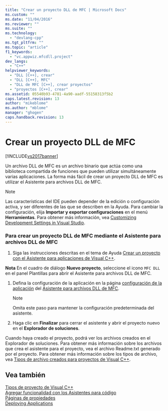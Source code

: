 ```yaml
---
title: "Crear un proyecto DLL de MFC | Microsoft Docs"
ms.custom: ""
ms.date: "11/04/2016"
ms.reviewer: ""
ms.suite: ""
ms.technology: 
  - "devlang-cpp"
ms.tgt_pltfrm: ""
ms.topic: "article"
f1_keywords: 
  - "vc.appwiz.mfcdll.project"
dev_langs: 
  - "C++"
helpviewer_keywords: 
  - "DLL [C++], crear"
  - "DLL [C++], MFC"
  - "DLL de MFC [C++], crear proyectos"
  - "proyectos [C++], crear"
ms.assetid: 05540b93-4781-4a90-aadf-55158313f5b2
caps.latest.revision: 13
author: "mikeblome"
ms.author: "mblome"
manager: "ghogen"
caps.handback.revision: 13
---
```

# Crear un proyecto DLL de MFC
[!INCLUDE[vs2017banner](../../assembler/inline/includes/vs2017banner.md)]

Un archivo DLL de MFC es un archivo binario que actúa como una biblioteca compartida de funciones que pueden utilizar simultáneamente varias aplicaciones.  La forma más fácil de crear un proyecto DLL de MFC es utilizar el Asistente para archivos DLL de MFC.  
  
> [!NOTE]
>  Las características del IDE pueden depender de la edición o configuración activa, y ser diferentes de las que se describen en la Ayuda.  Para cambiar la configuración, elija **Importar y exportar configuraciones** en el menú **Herramientas**.  Para obtener más información, vea [Customizing Development Settings in Visual Studio](http://msdn.microsoft.com/es-es/22c4debb-4e31-47a8-8f19-16f328d7dcd3).  
  
### Para crear un proyecto DLL de MFC mediante el Asistente para archivos DLL de MFC  
  
1.  Siga las instrucciones descritas en el tema de Ayuda [Crear un proyecto con el Asistente para aplicaciones de Visual C\+\+](../../ide/creating-desktop-projects-by-using-application-wizards.md).  
  
 **Nota** En el cuadro de diálogo **Nuevo proyecto**, seleccione el icono `MFC DLL` en el panel Plantillas para abrir el Asistente para archivos DLL de MFC.  
  
1.  Defina la configuración de la aplicación en la página [configuración de la aplicación](../../mfc/reference/application-settings-mfc-dll-wizard.md) del [Asistente para archivos DLL de MFC](../../mfc/reference/mfc-dll-wizard.md).  
  
    > [!NOTE]
    >  Omita este paso para mantener la configuración predeterminada del asistente.  
  
2.  Haga clic en **Finalizar** para cerrar el asistente y abrir el proyecto nuevo en el **Explorador de soluciones**.  
  
 Cuando haya creado el proyecto, podrá ver los archivos creados en el Explorador de soluciones.  Para obtener más información sobre los archivos que crea el asistente para el proyecto, vea el archivo Readme.txt generado por el proyecto.  Para obtener más información sobre los tipos de archivo, vea [Tipos de archivo creados para proyectos de Visual C\+\+](../../ide/file-types-created-for-visual-cpp-projects.md).  
  
## Vea también  
 [Tipos de proyecto de Visual C\+\+](../Topic/Debugging%20Preparation:%20Visual%20C++%20Project%20Types.md)   
 [Agregar funcionalidad con los Asistentes para código](../../ide/adding-functionality-with-code-wizards-cpp.md)   
 [Páginas de propiedades](../../ide/property-pages-visual-cpp.md)   
 [Deploying Applications](http://msdn.microsoft.com/es-es/4ff8881d-0daf-47e7-bfe7-774c625031b4)